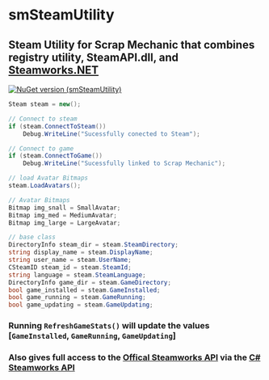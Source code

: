# smSteamUtility
## Steam Utility for Scrap Mechanic that combines registry utility, SteamAPI.dll, and [Steamworks.NET](https://steamworks.github.io/)

[![NuGet version (smSteamUtility)](https://img.shields.io/nuget/v/smSteamUtility.svg?style=flat-square)](https://www.nuget.org/packages/smSteamUtility/)

```csharp
Steam steam = new();

// Connect to steam
if (steam.ConnectToSteam())
    Debug.WriteLine("Sucessfully conected to Steam");

// Connect to game
if (steam.ConnectToGame())
    Debug.WriteLine("Sucessfully linked to Scrap Mechanic");

// load Avatar Bitmaps
steam.LoadAvatars();

// Avatar Bitmaps
Bitmap img_snall = SmallAvatar;
Bitmap img_med = MediumAvatar;
Bitmap img_large = LargeAvatar;

// base class
DirectoryInfo steam_dir = steam.SteamDirectory;
string display_name = steam.DisplayName;
string user_name = steam.UserName;
CSteamID steam_id = steam.SteamId;
string language = steam.SteamLanguage; 
DirectoryInfo game_dir = steam.GameDirectory; 
bool game_installed = steam.GameInstalled;
bool game_running = steam.GameRunning;
bool game_updating = steam.GameUpdating;
```

### Running `RefreshGameStats()` will update the values [`GameInstalled`, `GameRunning`, `GameUpdating`]

### Also gives full access to the [Offical Steamworks API](https://partner.steamgames.com/doc/sdk/api) via the [C# Steamworks API](https://steamworks.github.io/)

